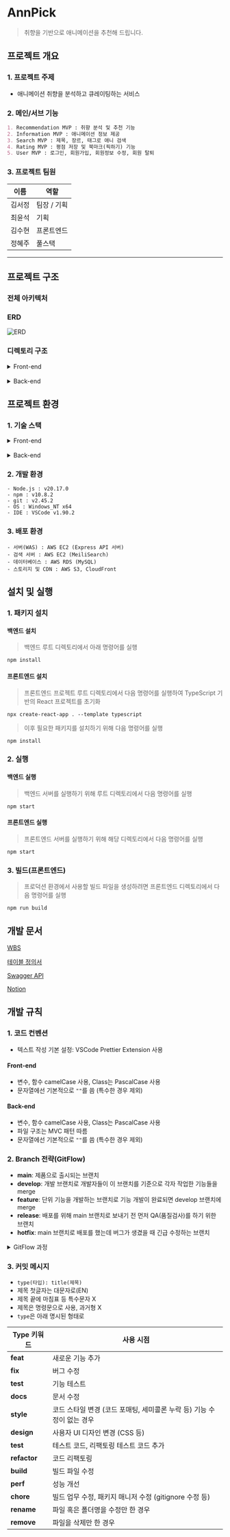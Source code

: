 # AnnPick

> 취향을 기반으로 애니메이션을 추천해 드립니다.
> <br />

## 프로젝트 개요

### 1. 프로젝트 주제

- 애니메이션 취향을 분석하고 큐레이팅하는 서비스

### 2. 메인/서브 기능

```markdown
1. Recommendation MVP : 취향 분석 및 추천 기능
2. Information MVP : 애니메이션 정보 제공
3. Search MVP : 제목, 장르, 태그로 애니 검색
4. Rating MVP : 평점 저장 및 북마크(픽하기) 기능
5. User MVP : 로그인, 회원가입, 회원정보 수정, 회원 탈퇴
```

### 3. 프로젝트 팀원

| 이름   | 역할        |
| ------ | ----------- |
| 김서정 | 팀장 / 기획 |
| 최윤석 | 기획        |
| 김수현 | 프론트엔드  |
| 정혜주 | 풀스택      |

---

## 프로젝트 구조

### 전체 아키텍처

### ERD

![ERD](./docs/erd.png)

### 디렉토리 구조

<details>
<summary>Front-end</summary>

```
frontend
 ┣ node_modules
 ┣ public
 ┃ ┣ images
 ┃ ┣ favicon.ico
 ┃ ┗ index.html
 ┣ src
 ┃ ┣ assets
 ┃ ┃ ┣ font
 ┃ ┃ ┗ icons
 ┃ ┣ components
 ┃ ┃ ┣ anime
 ┃ ┃ ┃ ┣ AnimeCard.tsx
 ┃ ┃ ┃ ┗ AnimeList.tsx
 ┃ ┃ ┣ auth
 ┃ ┃ ┃ ┗ LoginModal.tsx
 ┃ ┃ ┣ common
 ┃ ┃ ┃ ┣ LoadingSpinner.css
 ┃ ┃ ┃ ┣ LoadingSpinner.tsx
 ┃ ┃ ┃ ┗ SwipeButton.tsx
 ┃ ┃ ┣ error
 ┃ ┃ ┃ ┗ ErrorBoundary.tsx
 ┃ ┃ ┣ layout
 ┃ ┃ ┃ ┣ Footer.tsx
 ┃ ┃ ┃ ┗ Header.tsx
 ┃ ┃ ┣ mypage
 ┃ ┃ ┃ ┗ AvatarDropdown.tsx
 ┃ ┃ ┣ promotion
 ┃ ┃ ┃ ┗ PromotionBanner.tsx
 ┃ ┃ ┣ review
 ┃ ┃ ┃ ┗ .gitkeep
 ┃ ┃ ┗ search
 ┃ ┃ ┃ ┣ EvaluationSearchGrid.tsx
 ┃ ┃ ┃ ┣ RecentSearches.tsx
 ┃ ┃ ┃ ┣ SearchFilters.tsx
 ┃ ┃ ┃ ┗ SearchSuggestions.tsx
 ┃ ┣ config
 ┃ ┃ ┣ constants.ts
 ┃ ┃ ┣ react-app-env.d.ts
 ┃ ┃ ┣ reportWebVitals.ts
 ┃ ┃ ┣ sections.ts
 ┃ ┃ ┣ setupTests.ts
 ┃ ┃ ┗ TagCategories.ts
 ┃ ┣ contexts
 ┃ ┃ ┣ AnimeContext.tsx
 ┃ ┃ ┗ AuthContext.tsx
 ┃ ┣ pages
 ┃ ┃ ┣ anime
 ┃ ┃ ┃ ┣ AnimeDetail.tsx
 ┃ ┃ ┃ ┗ AnimeSearch.tsx
 ┃ ┃ ┣ profile
 ┃ ┃ ┃ ┣ MyPicks.tsx
 ┃ ┃ ┃ ┣ MyRatings.tsx
 ┃ ┃ ┃ ┗ Profile.tsx
 ┃ ┃ ┣ terms
 ┃ ┃ ┃ ┣ MarketingAgreement.tsx
 ┃ ┃ ┃ ┣ PrivacyPolicy.tsx
 ┃ ┃ ┃ ┗ TermsOfService.tsx
 ┃ ┃ ┣ EvaluationPage.tsx
 ┃ ┃ ┣ Home.tsx
 ┃ ┃ ┗ NotFound.tsx
 ┃ ┣ service
 ┃ ┃ ┣ SearchHooks.ts
 ┃ ┃ ┣ SearchUtils.ts
 ┃ ┃ ┗ useHover.ts
 ┃ ┣ styles
 ┃ ┃ ┣ globals.css
 ┃ ┃ ┗ tailwind.css
 ┃ ┣ types
 ┃ ┃ ┣ anime.ts
 ┃ ┃ ┗ auth.ts
 ┃ ┣ App.css
 ┃ ┣ App.tsx
 ┃ ┣ index.css
 ┃ ┗ index.tsx
 ┣ .env
 ┣ package-lock.json
 ┣ package.json
 ┣ tailwind.config.js
 ┗ tsconfig.json
```

</details>
<br>
<details>
<summary>Back-end</summary>

```
backend
 ┣ data
 ┃ ┣ anime_data.json
 ┃ ┗ meilisearch.service
 ┣ scripts
 ┃ ┣ deleteNonTVAnimes
 ┃ ┣ populateRecommendationClusters.js
 ┃ ┣ saveAnimeData.js
 ┃ ┣ translateGenres.js
 ┃ ┗ translateTags.js
 ┣ src
 ┃ ┣ config
 ┃ ┃ ┣ appConfig.js
 ┃ ┃ ┣ authConfig.js
 ┃ ┃ ┣ config.js
 ┃ ┃ ┣ dbConfig.js
 ┃ ┃ ┣ meiliConfig.js
 ┃ ┃ ┗ swaggerConfig.js
 ┃ ┣ controllers
 ┃ ┃ ┣ animeController.js
 ┃ ┃ ┣ authController.js
 ┃ ┃ ┣ pickController.js
 ┃ ┃ ┣ recommendController.js
 ┃ ┃ ┗ userController.js
 ┃ ┣ middleware
 ┃ ┃ ┣ authMiddleware.js
 ┃ ┃ ┗ multer.js
 ┃ ┣ models
 ┃ ┃ ┣ AniGenre.js
 ┃ ┃ ┣ AnilistAnime.js
 ┃ ┃ ┣ Anime.js
 ┃ ┃ ┣ AniStaff.js
 ┃ ┃ ┣ AniTag.js
 ┃ ┃ ┣ associations.js
 ┃ ┃ ┣ Genre.js
 ┃ ┃ ┣ index.js
 ┃ ┃ ┣ RecommendationCluster.js
 ┃ ┃ ┣ Review.js
 ┃ ┃ ┣ Staff.js
 ┃ ┃ ┣ Tag.js
 ┃ ┃ ┣ User.js
 ┃ ┃ ┣ UserClusterPreference.js
 ┃ ┃ ┣ UserRatedAnime.js
 ┃ ┃ ┗ WithdrawnUser.js
 ┃ ┣ routes
 ┃ ┃ ┣ animeRoutes.js
 ┃ ┃ ┣ authRoutes.js
 ┃ ┃ ┣ pickRoutes.js
 ┃ ┃ ┣ recommendRoutes.js
 ┃ ┃ ┗ userRoutes.js
 ┃ ┣ services
 ┃ ┃ ┣ animeService.js
 ┃ ┃ ┣ authService.js
 ┃ ┃ ┣ pickService.js
 ┃ ┃ ┣ recommendService.js
 ┃ ┃ ┗ s3Service.js
 ┃ ┣ utils
 ┃ ┃ ┣ animeFormatting.js
 ┃ ┃ ┗ animeTranslate.js
 ┃ ┣ app.js
 ┃ ┗ server.js
 ┣ .env
 ┣ package-lock.json
 ┗ package.json
```

</details>

## 프로젝트 환경

### 1. 기술 스택

<details>
<summary>Front-end</summary>

</details>
<br>
<details>
<summary>Back-end</summary>

- 서버 프레임워크
  - `Express`: 백엔드 애플리케이션의 주요 서버 프레임워크
- 인증 및 세션 관리
  - `passport`: 인증 미들웨어
  - `passport-jwt`: JWT 토큰 인증 처리
  - `passport-naver`: 네이버 인증 지원
  - `jsonwebtoken`: JWT 토큰 생성 및 검증
  - `express-session`: 세션 관리
- 데이터베이스 및 ORM
  - `MySQL`: 데이터베이스로 사용
  - `sequelize`: MySQL과의 상호작용을 위한 ORM (Object-Relational Mapping)
  - `sequelize-cli`: Sequelize 데이터 마이그레이션 도구
- 파일 업로드 및 파싱
  - `multer`: 파일 업로드 처리 미들웨어
  - `body-parser`: 요청 본문 파싱
  - `cookie-parser`: 쿠키 파싱
- 검색 엔진
  - `meilisearch`: 검색 기능 구현
- API 문서화
  - `swagger-jsdoc`: Swagger 문서 생성
  - `swagger-ui-express`: Swagger UI를 Express에서 제공
- 환경 변수 관리
  - `dotenv`: 환경 변수 관리
- 클라우드 서비스
  - `aws-sdk`: AWS 서비스와 상호작용
- HTTP 요청 처리
  - `axios`: HTTP 클라이언트 라이브러리

</details>

### 2. 개발 환경

```
- Node.js : v20.17.0
- npm : v10.8.2
- git : v2.45.2
- OS : Windows_NT x64
- IDE : VSCode v1.90.2
```

### 3. 배포 환경

```
- 서버(WAS) : AWS EC2 (Express API 서버)
- 검색 서버 : AWS EC2 (MeiliSearch)
- 데이터베이스 : AWS RDS (MySQL)
- 스토리지 및 CDN : AWS S3, CloudFront
```

## 설치 및 실행

### 1. 패키지 설치

#### 백엔드 설치

> 백엔드 루트 디렉토리에서 아래 명령어를 실행

```
npm install
```

#### 프론트엔드 설치

> 프론트엔드 프로젝트 루트 디렉토리에서 다음 명령어를 실행하여 TypeScript 기반의 React 프로젝트를 초기화

```
npx create-react-app . --template typescript
```

> 이후 필요한 패키지를 설치하기 위해 다음 명령어를 실행

```
npm install
```

### 2. 실행

#### 백엔드 실행

> 백엔드 서버를 실행하기 위해 루트 디렉토리에서 다음 명령어를 실행

```
npm start
```

#### 프론트엔드 실행

> 프론트엔드 서버를 실행하기 위해 해당 디렉토리에서 다음 명령어를 실행

```
npm start
```

### 3. 빌드(프론트엔드)

> 프로덕션 환경에서 사용할 빌드 파일을 생성하려면 프론트엔드 디렉토리에서 다음 명령어를 실행

```
npm run build
```

## 개발 문서

[WBS](https://docs.google.com/spreadsheets/d/10T6W1k2AkRwmw0QwMH2H5F0rfvRBhQ6vu44VWWv_7-U/edit?usp=sharing)

[테이블 정의서](https://docs.google.com/spreadsheets/d/1abxsR-jKPNRI4qfe9dXE0NrXWX4AAo1sC5M0-JlBaVM/edit?gid=629411476#gid=629411476)

[Swagger API](http://43.203.213.200/api-docs/)

[Notion](https://www.notion.so/adapterz/3-8675874bc9ea4b4bb8e6964eda02a429?pvs=4)

## 개발 규칙

### 1. 코드 컨벤션

- 텍스트 작성 기본 설정: VSCode Prettier Extension 사용

#### Front-end

- 변수, 함수 camelCase 사용, Class는 PascalCase 사용
- 문자열에선 기본적으로 `""`를 씀 (특수한 경우 제외)

#### Back-end

- 변수, 함수 camelCase 사용, Class는 PascalCase 사용
- 파일 구조는 MVC 패턴 따름
- 문자열에선 기본적으로 `""`를 씀 (특수한 경우 제외)

### 2. Branch 전략(GitFlow)

- **main**: 제품으로 출시되는 브랜치
- **develop**: 개발 브랜치로 개발자들이 이 브랜치를 기준으로 각자 작업한 기능들을 merge
- **feature**: 단위 기능을 개발하는 브랜치로 기능 개발이 완료되면 develop 브랜치에 merge
- **release**: 배포를 위해 main 브랜치로 보내기 전 먼저 QA(품질검사)를 하기 위한 브랜치
- **hotfix**: main 브랜치로 배포를 했는데 버그가 생겼을 때 긴급 수정하는 브랜치

<details>
<summary>GitFlow 과정</summary>

```
- master 브랜치에서 develop 브랜치를 분기합니다.
- 개발자들은 develop 브랜치에 자유롭게 커밋을 합니다.
- 기능 구현이 있는 경우 develop 브랜치에서 feature-* 브랜치를 분기합니다.
- 배포를 준비하기 위해 develop 브랜치에서 release-* 브랜치를 분기합니다.
- 테스트를 진행하면서 발생하는 버그 수정은 release-* 브랜치에 직접 반영합니다.
- 테스트가 완료되면 release 브랜치를 master와 develop에 merge합니다.
```

</details>

### 3. 커밋 메시지

- `type(타입): title(제목)`
- 제목 첫글자는 대문자로(EN)
- 제목 끝에 마침표 등 특수문자 X
- 제목은 명령문으로 사용, 과거형 X
- `type`은 아래 명시된 형태로

| Type 키워드  | 사용 시점                                                              |
| ------------ | ---------------------------------------------------------------------- |
| **feat**     | 새로운 기능 추가                                                       |
| **fix**      | 버그 수정                                                              |
| **test**     | 기능 테스트                                                            |
| **docs**     | 문서 수정                                                              |
| **style**    | 코드 스타일 변경 (코드 포매팅, 세미콜론 누락 등) 기능 수정이 없는 경우 |
| **design**   | 사용자 UI 디자인 변경 (CSS 등)                                         |
| **test**     | 테스트 코드, 리팩토링 테스트 코드 추가                                 |
| **refactor** | 코드 리팩토링                                                          |
| **build**    | 빌드 파일 수정                                                         |
| **perf**     | 성능 개선                                                              |
| **chore**    | 빌드 업무 수정, 패키지 매니저 수정 (gitignore 수정 등)                 |
| **rename**   | 파일 혹은 폴더명을 수정만 한 경우                                      |
| **remove**   | 파일을 삭제만 한 경우                                                  |
